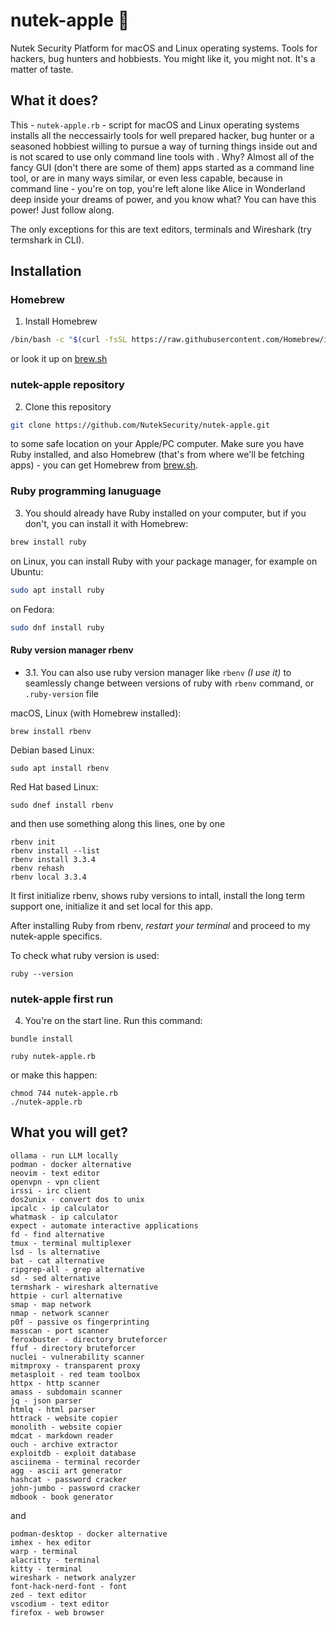 # nutek-apple 🍎

Nutek Security Platform for macOS and Linux operating systems. Tools for hackers, bug hunters and hobbiests. You might like it, you might not. It's a matter of taste.

## What it does?

This - `nutek-apple.rb` - script for macOS and Linux operating systems installs
all the neccessairly tools for well prepared hacker, bug hunter or
a seasoned hobbiest willing to pursue a way of turning things inside out and
is not scared to use only command line tools with . Why? Almost all of the fancy
GUI (don't there are some of them) apps started as a command line tool, or are
in many ways similar, or even less capable, because in command line - you're
on top, you're left alone like Alice in Wonderland deep inside your dreams of power, and you know what? You can have this power! Just follow along.


The only exceptions for this are text editors, terminals and Wireshark (try termshark in CLI).

## Installation

### Homebrew

1. Install Homebrew

```bash
/bin/bash -c "$(curl -fsSL https://raw.githubusercontent.com/Homebrew/install/HEAD/install.sh)"
```

or look it up on [brew.sh](https://brew.sh)

### nutek-apple repository

2. Clone this repository

```bash
git clone https://github.com/NutekSecurity/nutek-apple.git
```

to some safe location on your Apple/PC computer. Make sure you have Ruby installed, and also Homebrew (that's from where we'll be fetching apps) - you can get Homebrew from [brew.sh](https://brew.sh).

### Ruby programming lanuguage

3. You should already have Ruby installed on your computer, but if you don't, you can install it with Homebrew:

```bash
brew install ruby
```

on Linux, you can install Ruby with your package manager, for example on Ubuntu:

```bash
sudo apt install ruby
```
on Fedora:

```bash
sudo dnf install ruby
```

#### Ruby version manager rbenv

* 3.1. You can also use ruby version manager like `rbenv` _(I use it)_ to seamlessly change between versions of ruby with
`rbenv` command, or `.ruby-version` file

macOS, Linux (with Homebrew installed):

```shell
brew install rbenv
```

Debian based Linux:

```shell
sudo apt install rbenv
```

Red Hat based Linux:

```shell
sudo dnef install rbenv
```

and then use something along this lines, one by one

```shell
rbenv init
rbenv install --list
rbenv install 3.3.4
rbenv rehash
rbenv local 3.3.4
```

It first initialize rbenv, shows ruby versions to intall, install the long term support one, initialize it and set local
for this app.

After installing Ruby from rbenv, _restart your terminal_ and proceed to my nutek-apple specifics.

To check what ruby version is used:

```shell
ruby --version
```

### nutek-apple first run

4. You're on the start line. Run this command:

```shell
bundle install
```

```shell
ruby nutek-apple.rb
```

or make this happen:

```shell
chmod 744 nutek-apple.rb
./nutek-apple.rb
```

## What you will get?

```text
ollama - run LLM locally
podman - docker alternative
neovim - text editor
openvpn - vpn client
irssi - irc client
dos2unix - convert dos to unix
ipcalc - ip calculator
whatmask - ip calculator
expect - automate interactive applications
fd - find alternative
tmux - terminal multiplexer
lsd - ls alternative
bat - cat alternative
ripgrep-all - grep alternative
sd - sed alternative
termshark - wireshark alternative
httpie - curl alternative
smap - map network
nmap - network scanner
p0f - passive os fingerprinting
masscan - port scanner
feroxbuster - directory bruteforcer
ffuf - directory bruteforcer
nuclei - vulnerability scanner
mitmproxy - transparent proxy
metasploit - red team toolbox
httpx - http scanner
amass - subdomain scanner
jq - json parser
htmlq - html parser
httrack - website copier
monolith - website copier
mdcat - markdown reader
ouch - archive extractor
exploitdb - exploit database
asciinema - terminal recorder
agg - ascii art generator
hashcat - password cracker
john-jumbo - password cracker
mdbook - book generator
```

and

```text
podman-desktop - docker alternative
imhex - hex editor
warp - terminal
alacritty - terminal
kitty - terminal
wireshark - network analyzer
font-hack-nerd-font - font
zed - text editor
vscodium - text editor
firefox - web browser
```
